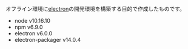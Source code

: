 オフライン環境に[electron](https://github.com/electron/electron)の開発環境を構築する目的で作成したものです。

- node v10.16.10
- npm v6.9.0
- electron v6.0.0
- electron-packager v14.0.4
